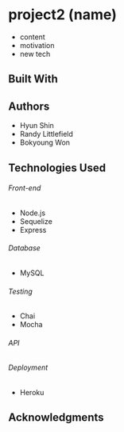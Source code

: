 # project2 (name)
 - content 
 - motivation
 - new tech 
## Built With 

## Authors
- Hyun Shin
- Randy Littlefield
- Bokyoung Won
## Technologies Used
###### Front-end
- Node.js
- Sequelize
- Express
###### Database
- MySQL
###### Testing
- Chai 
- Mocha
###### API

###### Deployment
- Heroku
## Acknowledgments 


